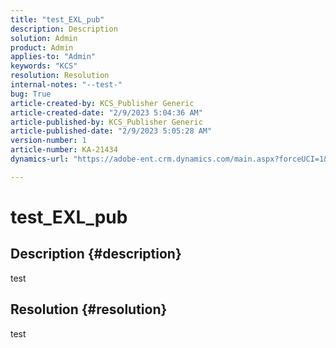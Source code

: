 ```yaml
---
title: "test_EXL_pub"
description: Description
solution: Admin
product: Admin
applies-to: "Admin"
keywords: "KCS"
resolution: Resolution
internal-notes: "--test-"
bug: True
article-created-by: KCS_Publisher Generic
article-created-date: "2/9/2023 5:04:36 AM"
article-published-by: KCS_Publisher Generic
article-published-date: "2/9/2023 5:05:28 AM"
version-number: 1
article-number: KA-21434
dynamics-url: "https://adobe-ent.crm.dynamics.com/main.aspx?forceUCI=1&pagetype=entityrecord&etn=knowledgearticle&id=f774703c-37a8-ed11-aad1-6045bd0063aa"

---
```

# test_EXL_pub

## Description {#description}

test

## Resolution {#resolution}


test
